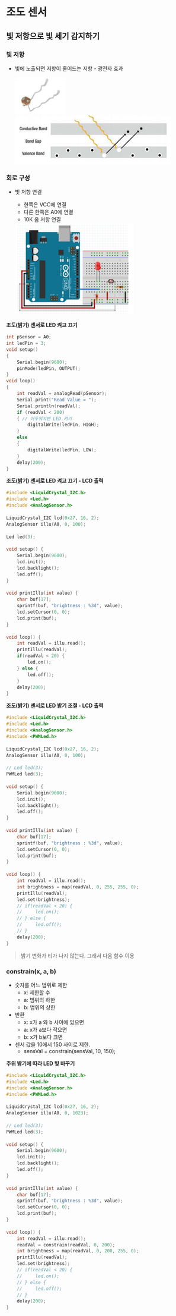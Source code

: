 # 조도 센서

  

## 빛 저항으로 빛 세기 감지하기

### 빛 저항

-   빛에 노출되면 저항이 줄어드는 저항 - 광전자 효과

    <img src="04.조도센터.assets/image-20200916131546135.png" alt="image-20200916131546135" style="zoom:80%;" />
    <img src="04.조도센터.assets/image-20200916131601734.png" alt="image-20200916131601734" style="zoom:80%;" />



### 회로 구성

-   빛 저항 연결

    -   한쪽은 VCC에 연결
    -   다른 한쪽은 A0에 연결
    -   10K 옴 저항 연결

    <img src="04.조도센터.assets/image-20200916131658034.png" alt="image-20200916131658034" style="zoom:80%;" />

  

**조도(밝기) 센서로 LED 켜고 끄기**

```c++
int pSensor = A0;
int ledPin = 3;
void setup()
{
    Serial.begin(9600);
    pinMode(ledPin, OUTPUT);
}
void loop()
{
    int readVal = analogRead(pSensor);
    Serial.print("Read Value = ");
    Serial.println(readVal);
    if (readVal < 200)
    { // 어두워지면 LED 켜기
        digitalWrite(ledPin, HIGH);
    }
    else
    {
        digitalWrite(ledPin, LOW);
    }
    delay(200);
}
```

  

**조도(밝기) 센서로 LED 켜고 끄기 - LCD 출력**

```c++
#include <LiquidCrystal_I2C.h>
#include <Led.h>
#include <AnalogSensor.h>

LiquidCrystal_I2C lcd(0x27, 16, 2);
AnalogSensor illu(A0, 0, 100);

Led led(3);

void setup() {
    Serial.begin(9600);
    lcd.init();
    lcd.backlight();
    led.off();   
}

void printIllu(int value) {
    char buf[17];
    sprintf(buf, "brightness : %3d", value);
    lcd.setCursor(0, 0);
    lcd.print(buf);
}

void loop() {
    int readVal = illu.read();
    printIllu(readVal);
    if(readVal < 20) {
        led.on();
    } else {
        led.off();
    }
    delay(200);
}
```

  

**조도(밝기) 센서로 LED 밝기 조절 - LCD 출력**

```c++
#include <LiquidCrystal_I2C.h>
#include <Led.h>
#include <AnalogSensor.h>
#include <PWMLed.h>

LiquidCrystal_I2C lcd(0x27, 16, 2);
AnalogSensor illu(A0, 0, 100);

// Led led(3);
PWMLed led(3);

void setup() {
    Serial.begin(9600);
    lcd.init();
    lcd.backlight();
    led.off();   
}

void printIllu(int value) {
    char buf[17];
    sprintf(buf, "brightness : %3d", value);
    lcd.setCursor(0, 0);
    lcd.print(buf);
}

void loop() {
    int readVal = illu.read();
    int brightness = map(readVal, 0, 255, 255, 0);
    printIllu(readVal);
    led.set(brightness);
    // if(readVal < 20) {
    //     led.on();
    // } else {
    //     led.off();
    // }
    delay(200);
}
```

>   밝기 변화가 티가 나지 않는다. 그래서 다음 함수 이용

  

### constrain(x, a, b)

-   숫자를 어느 범위로 제한
    -   x: 제한할 수
    -   a: 범위의 하한
    -   b: 범위의 상한
-   반환
    -   x: x가 a 와 b 사이에 있으면
    -   a: x가 a보다 작으면
    -   b: x가 b보다 크면
-   센서 값을 10에서 150 사이로 제한.
    -   sensVal = constrain(sensVal, 10, 150); 

  

**주위 밝기에 따라 LED 빛 바꾸기**

```c++
#include <LiquidCrystal_I2C.h>
#include <Led.h>
#include <AnalogSensor.h>
#include <PWMLed.h>

LiquidCrystal_I2C lcd(0x27, 16, 2);
AnalogSensor illu(A0, 0, 1023);

// Led led(3);
PWMLed led(3);

void setup() {
    Serial.begin(9600);
    lcd.init();
    lcd.backlight();
    led.off();   
}

void printIllu(int value) {
    char buf[17];
    sprintf(buf, "brightness : %3d", value);
    lcd.setCursor(0, 0);
    lcd.print(buf);
}

void loop() {
    int readVal = illu.read();
    readVal = constrain(readVal, 0, 200);
    int brightness = map(readVal, 0, 200, 255, 0);
    printIllu(readVal);
    led.set(brightness);
    // if(readVal < 20) {
    //     led.on();
    // } else {
    //     led.off();
    // }
    delay(200);
}
```

